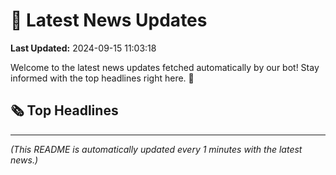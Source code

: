 # 📰 Latest News Updates
**Last Updated:** 2024-09-15 11:03:18

Welcome to the latest news updates fetched automatically by our bot! Stay informed with the top headlines right here. 🚀

## 🗞️ Top Headlines

---
*(This README is automatically updated every 1 minutes with the latest news.)*
